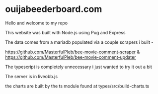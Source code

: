 # ouijabeederboard.com

Hello and welcome to my repo

This website was built with Node.js using Pug and Express

The data comes from a mariadb populated via a couple scrapers i built -

  https://github.com/MasterfulPleb/bee-movie-comment-scraper
  & https://github.com/MasterfulPleb/bee-movie-comment-updater

The typescript is completely unnecessary i just wanted to try it out a bit

The server is in liveobb.js

the charts are built by the ts module found at types/src/build-charts.ts
